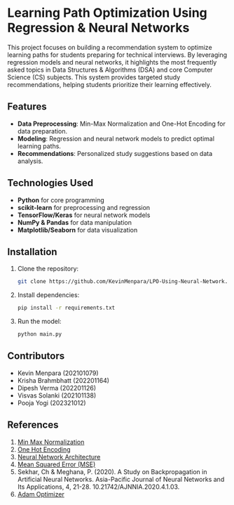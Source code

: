 # Learning Path Optimization Using Regression & Neural Networks

This project focuses on building a recommendation system to optimize learning paths for students preparing for technical interviews. By leveraging regression models and neural networks, it highlights the most frequently asked topics in Data Structures & Algorithms (DSA) and core Computer Science (CS) subjects. This system provides targeted study recommendations, helping students prioritize their learning effectively.

## Features

- **Data Preprocessing**: Min-Max Normalization and One-Hot Encoding for data preparation.
- **Modeling**: Regression and neural network models to predict optimal learning paths.
- **Recommendations**: Personalized study suggestions based on data analysis.
  
## Technologies Used

- **Python** for core programming
- **scikit-learn** for preprocessing and regression
- **TensorFlow/Keras** for neural network models
- **NumPy & Pandas** for data manipulation
- **Matplotlib/Seaborn** for data visualization

## Installation

1. Clone the repository:
    ```bash
    git clone https://github.com/KevinMenpara/LPO-Using-Neural-Network.git
    ```

2. Install dependencies:
    ```bash
    pip install -r requirements.txt
    ```

3. Run the model:
    ```bash
    python main.py
    ```

## Contributors

- Kevin Menpara (202101079)
- Krisha Brahmbhatt (202201164)
- Dipesh Verma (202201126)
- Visvas Solanki (202101138)
- Pooja Yogi (202321012)

## References

1. [Min Max Normalization](https://scikit-learn.org/1.5/modules/generated/sklearn.preprocessing.MinMaxScaler.html)
2. [One Hot Encoding](https://ersj.eu/journal/3388/download/Use+of+Autoencoder+and+One-Hot+Encoding+for+Customer+Segmentation.pdf)
3. [Neural Network Architecture](https://core.ac.uk/download/pdf/234645196.pdf)
4. [Mean Squared Error (MSE)](https://www.sciencedirect.com/topics/engineering/mean-square-error)
5. Sekhar, Ch & Meghana, P. (2020). A Study on Backpropagation in Artificial Neural Networks. Asia-Pacific Journal of Neural Networks and Its Applications, 4, 21-28. 10.21742/AJNNIA.2020.4.1.03.
6. [Adam Optimizer](https://arxiv.org/pdf/1412.6980)
